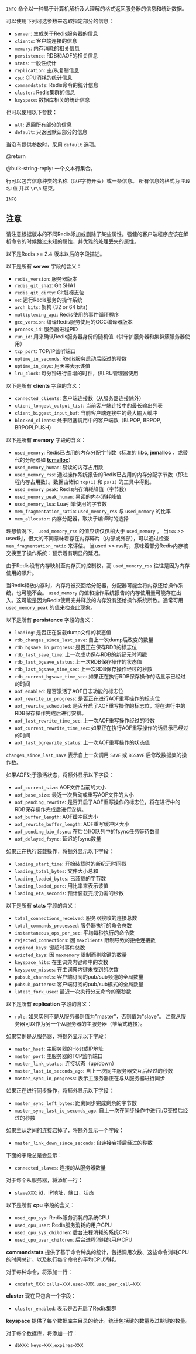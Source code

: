  `INFO` 命令以一种易于计算机解析及人理解的格式返回服务器的信息和统计数据。

可以使用下列可选参数来选取指定部分的信息：

*   `server`: 生成关于Redis服务器的信息
*   `clients`: 客户端连接的信息
*   `memory`: 内存消耗的相关信息
*   `persistence`: RDB和AOF的相关信息
*   `stats`: 一般性统计
*   `replication`: 主/从复制信息
*   `cpu`: CPU消耗的统计信息
*   `commandstats`: Redis命令的统计信息
*   `cluster`: Redis集群的信息
*   `keyspace`: 数据库相关的统计信息

也可以使用以下参数：

*   `all`: 返回所有部分的信息
*   `default`: 只返回默认部分的信息

当没有提供参数时，采用 `default` 选项。

@return

@bulk-string-reply: 一个文本行集合。

行可以包含信息种类的名称（以#字符开头）或一条信息。
所有信息的格式为 `字段名:值` 并以 `\r\n` 结束。

```cli
INFO
```

## 注意

请注意根据版本的不同Redis添加或删除了某些属性。强健的客户端程序应该在解析命令的时候跳过未知的属性，并优雅的处理丢失的属性。

以下是Redis >= 2.4 版本以后的字段描述。


以下是所有 **server** 字段的含义：

*   `redis_version`: 服务器版本
*   `redis_git_sha1`:  Git SHA1
*   `redis_git_dirty`: Git脏标志位
*   `os`: 运行Redis服务的操作系统
*   `arch_bits`: 架构 (32 or 64 bits)
*   `multiplexing_api`: Redis使用的事件循环程序
*   `gcc_version`: 编译Redis服务使用的GCC编译器版本
*   `process_id`: 服务器进程PID
*   `run_id`: 用来确认Redis服务器身份的随机值（供守护服务器和集群簇服务器使用）
*   `tcp_port`: TCP/IP监听端口
*   `uptime_in_seconds`: Redis服务启动后经过的秒数
*   `uptime_in_days`: 用天来表示该值
*   `lru_clock`: 每分钟进行自增的时钟，供LRU管理器使用

以下是所有 **clients** 字段的含义：

*   `connected_clients`: 客户端连接数（从服务器连接除外）
*   `client_longest_output_list`: 当前客户端连接中的最长输出列表
*   `client_biggest_input_buf`: 当前客户端连接中的最大输入缓冲
*   `blocked_clients`: 处于阻塞调用中的客户端数（BLPOP, BRPOP, BRPOPLPUSH）

以下是所有 **memory** 字段的含义：

*   `used_memory`:  Redis已占用的内存分配字节数（标准的 **libc**, **jemalloc** ，或替代的分配器如 [**tcmalloc**][hcgcpgp]）
*   `used_memory_human`: 易读的内存占用数
*   `used_memory_rss`: 通过操作系统报告的Redis已占用的内存分配字节数（即进程内存占用数）。数据由诸如 `top(1)` 和 `ps(1)` 的工具中得到。
*   `used_memory_peak`: Redis内存消耗峰值（字节数）
*   `used_memory_peak_human`: 易读的内存消耗峰值
*   `used_memory_lua`: Lua引擎使用的字节数
*   `mem_fragmentation_ratio`: `used_memory_rss` 与 `used_memory` 的比率
*   `mem_allocator`: 内存分配器，取决于编译时的选择

理想情况下， `used_memory_rss` 的值应该仅仅稍大于 `used_memory` 。
当rss >> used时，很大的不同意味着存在内存碎片（内部或外部），可以通过检查 `mem_fragmentation_ratio` 来评估。
当used >> rss时，意味着部分Redis内存被交换至了操作系统：预示着有明显的延迟。

由于Redis没有内存映射至内存页的控制权，高 `used_memory_rss` 往往是因为内存使用的飙升。

当Redis释放内存时，内存将被交回给分配器，分配器可能会将内存还给操作系统，也可能不会。 `used_memory` 的值和操作系统报告的内存使用量可能存在出入。这可能是因为Redis使用完并释放的内存没有还给操作系统所致。通常可用 `used_memory_peak` 的值来检查此现象。

以下是所有 **persistence** 字段的含义：

*   `loading`: 是否正在装载dump文件的状态值
*   `rdb_changes_since_last_save`: 自上一次dump后改变的数量
*   `rdb_bgsave_in_progress`: 是否正在保存RDB的标志位
*   `rdb_last_save_time`: 上一次成功保存RDB的新纪元时间戳
*   `rdb_last_bgsave_status`: 上一次RDB保存操作的状态值
*   `rdb_last_bgsave_time_sec`: 上一次RDB保存操作经过的秒数
*   `rdb_current_bgsave_time_sec`: 如果正在执行RDB保存操作的话显示已经过的时间
*   `aof_enabled`: 是否激活了AOF日志功能的标志位
*   `aof_rewrite_in_progress`: 是否正在进行AOF重写操作的标志位
*   `aof_rewrite_scheduled`: 是否开启了AOF重写操作的标志位，将在进行中的RDB保存操作完成后进行安排。
*   `aof_last_rewrite_time_sec`: 上一次AOF重写操作经过的秒数
*   `aof_current_rewrite_time_sec`: 如果正在执行AOF重写操作的话显示已经过的时间
*   `aof_last_bgrewrite_status`: 上一次AOF重写操作的状态值

`changes_since_last_save` 表示自上一次调用 `SAVE` 或 `BGSAVE` 后修改数据集的操作数。

如果AOF处于激活状态，将额外显示以下字段：

*   `aof_current_size`: AOF文件当前的大小
*   `aof_base_size`: 最近一次启动或重写AOF文件的大小
*   `aof_pending_rewrite`: 是否开启了AOF重写操作的标志位，将在进行中的RDB保存操作完成后进行安排。
*   `aof_buffer_length`: AOF缓冲区大小
*   `aof_rewrite_buffer_length`:  AOF重写缓冲区大小
*   `aof_pending_bio_fsync`: 在后台I/O队列中的fsync任务等待数量
*   `aof_delayed_fsync`: 延迟的fsync数量

如果正在执行装载操作，将额外显示以下字段：

*   `loading_start_time`: 开始装载时的新纪元时间戳
*   `loading_total_bytes`: 文件大小总和
*   `loading_loaded_bytes`: 已装载的字节数
*   `loading_loaded_perc`: 用比率来表示该值
*   `loading_eta_seconds`: 预计装载完成仍需的秒数

以下是所有 **stats** 字段的含义：

*   `total_connections_received`: 服务器接收的连接总数
*   `total_commands_processed`: 服务器执行的命令总数
*   `instantaneous_ops_per_sec`: 平均每秒执行的命令数
*   `rejected_connections`: 因 `maxclients` 限制导致的拒绝连接数
*   `expired_keys`: 键超时事件总数
*   `evicted_keys`: 因 `maxmemory` 限制而剔除键的数量
*   `keyspace_hits`: 在主词典内键命中的次数
*   `keyspace_misses`: 在主词典内键未找到的次数
*   `pubsub_channels`: 客户端订阅的pub/sub频道的全局数量
*   `pubsub_patterns`: 客户端订阅的pub/sub模式的全局数量
*   `latest_fork_usec`: 最近一次执行分支命令的毫秒数

以下是所有 **replication** 字段的含义：

*   `role`: 如果实例不是从服务器则值为"master"，否则值为"slave"。
    注意从服务器可以作为另一个从服务器的主服务器（雏菊式链接）。

如果实例是从服务器，将额外显示以下字段：

*   `master_host`: 主服务器的Host或IP地址
*   `master_port`: 主服务器的TCP监听端口
*   `master_link_status`: 连接状态（up/down）
*   `master_last_io_seconds_ago`: 自上一次同主服务器交互后经过的秒数
*   `master_sync_in_progress`: 表示主服务器正在与从服务器进行同步

如果正在进行同步操作，将额外显示以下字段：

*   `master_sync_left_bytes`: 距离同步完成剩余的字节数
*   `master_sync_last_io_seconds_ago`: 自上一次在同步操作中进行I/O交换后经过的秒数

如果主从之间的连接宕掉了，将额外显示一个字段：

*   `master_link_down_since_seconds`: 自连接宕掉后经过的秒数

下面的字段总是会显示：

*   `connected_slaves`: 连接的从服务器数量

对于每个从服务器，将添加一行：

*   `slaveXXX`: id，IP地址，端口，状态

以下是所有 **cpu** 字段的含义：

*   `used_cpu_sys`: Redis服务消耗的系统CPU
*   `used_cpu_user`: Redis服务消耗的用户CPU
*   `used_cpu_sys_children`: 后台进程消耗的系统CPU
*   `used_cpu_user_children`: 后台进程消耗的用户CPU

 **commandstats** 提供了基于命令种类的统计，包括调用次数、这些命令消耗CPU的时间总计、以及执行每个命令的平均CPU消耗。

对于每种命令，将添加一行：

*   `cmdstat_XXX`: `calls=XXX,usec=XXX,usec_per_call=XXX`

 **cluster** 现在只包含一个字段：

*   `cluster_enabled`: 表示是否开启了Redis集群

 **keyspace** 提供了每个数据库主目录的统计。统计包括键的数量及过期键的数量。

对于每个数据库，将添加一行：

*   `dbXXX`: `keys=XXX,expires=XXX`

[hcgcpgp]: http://code.google.com/p/google-perftools/
